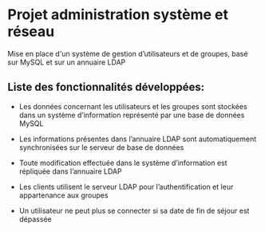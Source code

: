 # Projet administration système et réseau
Mise en place d'un système de gestion d’utilisateurs et de groupes, basé sur MySQL et sur un annuaire LDAP

## Liste des fonctionnalités développées:

- Les données concernant les utilisateurs et les groupes sont stockées dans un système d’information représenté par une base de données MySQL

- Les informations présentes dans l’annuaire LDAP sont automatiquement synchronisées sur le serveur de base de données

- Toute modification effectuée dans le système d’information est répliquée dans l’annuaire LDAP

- Les clients utilisent le serveur LDAP pour l’authentification et leur appartenance aux groupes

- Un utilisateur ne peut plus se connecter si sa date de fin de séjour est dépassée
